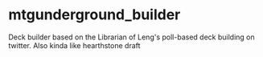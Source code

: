 # mtgunderground_builder
Deck builder based on the Librarian of Leng's poll-based deck building on twitter. Also kinda like hearthstone draft
